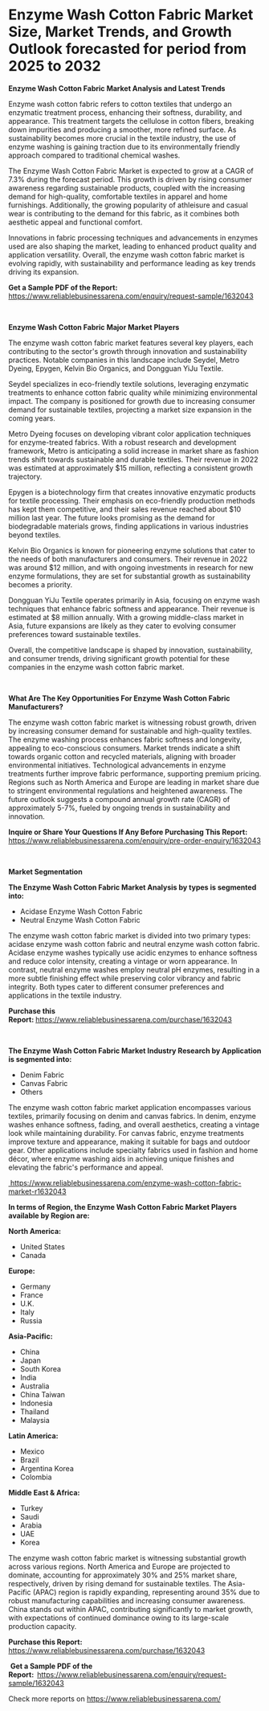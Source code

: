 <p><h1>Enzyme Wash Cotton Fabric Market Size, Market Trends, and Growth Outlook forecasted for period from 2025 to 2032</h1></p><p><strong>Enzyme Wash Cotton Fabric Market Analysis and Latest Trends</strong></p>
<p><p>Enzyme wash cotton fabric refers to cotton textiles that undergo an enzymatic treatment process, enhancing their softness, durability, and appearance. This treatment targets the cellulose in cotton fibers, breaking down impurities and producing a smoother, more refined surface. As sustainability becomes more crucial in the textile industry, the use of enzyme washing is gaining traction due to its environmentally friendly approach compared to traditional chemical washes.</p><p>The Enzyme Wash Cotton Fabric Market is expected to grow at a CAGR of 7.3% during the forecast period. This growth is driven by rising consumer awareness regarding sustainable products, coupled with the increasing demand for high-quality, comfortable textiles in apparel and home furnishings. Additionally, the growing popularity of athleisure and casual wear is contributing to the demand for this fabric, as it combines both aesthetic appeal and functional comfort.</p><p>Innovations in fabric processing techniques and advancements in enzymes used are also shaping the market, leading to enhanced product quality and application versatility. Overall, the enzyme wash cotton fabric market is evolving rapidly, with sustainability and performance leading as key trends driving its expansion.</p></p>
<p><strong>Get a Sample PDF of the Report:&nbsp;</strong> <a href="https://www.reliablebusinessarena.com/enquiry/request-sample/1632043?utm_campaign=2177&utm_medium=2&utm_source=Github&utm_content=ia&utm_term=29032025&utm_id=enzyme-wash-cotton-fabric">https://www.reliablebusinessarena.com/enquiry/request-sample/1632043</a></p>
<p>&nbsp;</p>
<p><strong>Enzyme Wash Cotton Fabric Major Market Players</strong></p>
<p><p>The enzyme wash cotton fabric market features several key players, each contributing to the sector's growth through innovation and sustainability practices. Notable companies in this landscape include Seydel, Metro Dyeing, Epygen, Kelvin Bio Organics, and Dongguan YiJu Textile.</p><p>Seydel specializes in eco-friendly textile solutions, leveraging enzymatic treatments to enhance cotton fabric quality while minimizing environmental impact. The company is positioned for growth due to increasing consumer demand for sustainable textiles, projecting a market size expansion in the coming years.</p><p>Metro Dyeing focuses on developing vibrant color application techniques for enzyme-treated fabrics. With a robust research and development framework, Metro is anticipating a solid increase in market share as fashion trends shift towards sustainable and durable textiles. Their revenue in 2022 was estimated at approximately $15 million, reflecting a consistent growth trajectory.</p><p>Epygen is a biotechnology firm that creates innovative enzymatic products for textile processing. Their emphasis on eco-friendly production methods has kept them competitive, and their sales revenue reached about $10 million last year. The future looks promising as the demand for biodegradable materials grows, finding applications in various industries beyond textiles.</p><p>Kelvin Bio Organics is known for pioneering enzyme solutions that cater to the needs of both manufacturers and consumers. Their revenue in 2022 was around $12 million, and with ongoing investments in research for new enzyme formulations, they are set for substantial growth as sustainability becomes a priority.</p><p>Dongguan YiJu Textile operates primarily in Asia, focusing on enzyme wash techniques that enhance fabric softness and appearance. Their revenue is estimated at $8 million annually. With a growing middle-class market in Asia, future expansions are likely as they cater to evolving consumer preferences toward sustainable textiles.</p><p>Overall, the competitive landscape is shaped by innovation, sustainability, and consumer trends, driving significant growth potential for these companies in the enzyme wash cotton fabric market.</p></p>
<p>&nbsp;</p>
<p><strong>What Are The Key Opportunities For Enzyme Wash Cotton Fabric Manufacturers?</strong></p>
<p><p>The enzyme wash cotton fabric market is witnessing robust growth, driven by increasing consumer demand for sustainable and high-quality textiles. The enzyme washing process enhances fabric softness and longevity, appealing to eco-conscious consumers. Market trends indicate a shift towards organic cotton and recycled materials, aligning with broader environmental initiatives. Technological advancements in enzyme treatments further improve fabric performance, supporting premium pricing. Regions such as North America and Europe are leading in market share due to stringent environmental regulations and heightened awareness. The future outlook suggests a compound annual growth rate (CAGR) of approximately 5-7%, fueled by ongoing trends in sustainability and innovation.</p></p>
<p><strong>Inquire or Share Your Questions If Any Before Purchasing This Report:</strong> <a href="https://www.reliablebusinessarena.com/enquiry/pre-order-enquiry/1632043?utm_campaign=2177&utm_medium=2&utm_source=Github&utm_content=ia&utm_term=29032025&utm_id=enzyme-wash-cotton-fabric">https://www.reliablebusinessarena.com/enquiry/pre-order-enquiry/1632043</a></p>
<p>&nbsp;</p>
<p><strong>Market Segmentation</strong></p>
<p><strong>The Enzyme Wash Cotton Fabric Market Analysis by types is segmented into:</strong></p>
<p><ul><li>Acidase Enzyme Wash Cotton Fabric</li><li>Neutral Enzyme Wash Cotton Fabric</li></ul></p>
<p><p>The enzyme wash cotton fabric market is divided into two primary types: acidase enzyme wash cotton fabric and neutral enzyme wash cotton fabric. Acidase enzyme washes typically use acidic enzymes to enhance softness and reduce color intensity, creating a vintage or worn appearance. In contrast, neutral enzyme washes employ neutral pH enzymes, resulting in a more subtle finishing effect while preserving color vibrancy and fabric integrity. Both types cater to different consumer preferences and applications in the textile industry.</p></p>
<p><strong>Purchase this Report:&nbsp;</strong><a href="https://www.reliablebusinessarena.com/purchase/1632043?utm_campaign=2177&utm_medium=2&utm_source=Github&utm_content=ia&utm_term=29032025&utm_id=enzyme-wash-cotton-fabric">https://www.reliablebusinessarena.com/purchase/1632043</a></p>
<p>&nbsp;</p>
<p><strong>The Enzyme Wash Cotton Fabric Market Industry Research by Application is segmented into:</strong></p>
<p><ul><li>Denim Fabric</li><li>Canvas Fabric</li><li>Others</li></ul></p>
<p><p>The enzyme wash cotton fabric market application encompasses various textiles, primarily focusing on denim and canvas fabrics. In denim, enzyme washes enhance softness, fading, and overall aesthetics, creating a vintage look while maintaining durability. For canvas fabric, enzyme treatments improve texture and appearance, making it suitable for bags and outdoor gear. Other applications include specialty fabrics used in fashion and home décor, where enzyme washing aids in achieving unique finishes and elevating the fabric's performance and appeal.</p></p>
<p><a href="https://www.reliablebusinessarena.com/enzyme-wash-cotton-fabric-market-r1632043?utm_campaign=2177&utm_medium=2&utm_source=Github&utm_content=ia&utm_term=29032025&utm_id=enzyme-wash-cotton-fabric">&nbsp;https://www.reliablebusinessarena.com/enzyme-wash-cotton-fabric-market-r1632043</a></p>
<p><strong>In terms of Region, the Enzyme Wash Cotton Fabric Market Players available by Region are:</strong></p>
<p>
    <p> <strong> North America: </strong>
        <ul>
            <li>United States</li>
            <li>Canada</li>
        </ul>
        </p> 
    <p> <strong> Europe: </strong>
        <ul>
            <li>Germany</li>
            <li>France</li>
            <li>U.K.</li>
            <li>Italy</li>
            <li>Russia</li>
        </ul>
        </p> 
    <p> <strong> Asia-Pacific: </strong>
        <ul>
            <li>China</li>
            <li>Japan</li>
            <li>South Korea</li>
            <li>India</li>
            <li>Australia</li>
            <li>China Taiwan</li>
            <li>Indonesia</li>
            <li>Thailand</li>
            <li>Malaysia</li>
        </ul>
        </p> 
    <p> <strong> Latin America: </strong>
        <ul>
            <li>Mexico</li>
            <li>Brazil</li>
            <li>Argentina Korea</li>
            <li>Colombia</li>
        </ul>
        </p> 
    <p> <strong> Middle East & Africa: </strong>
        <ul>
            <li>Turkey</li>
            <li>Saudi</li>
            <li>Arabia</li>
            <li>UAE</li>
            <li>Korea</li>
        </ul>
    </p>
    </p>
<p><p>The enzyme wash cotton fabric market is witnessing substantial growth across various regions. North America and Europe are projected to dominate, accounting for approximately 30% and 25% market share, respectively, driven by rising demand for sustainable textiles. The Asia-Pacific (APAC) region is rapidly expanding, representing around 35% due to robust manufacturing capabilities and increasing consumer awareness. China stands out within APAC, contributing significantly to market growth, with expectations of continued dominance owing to its large-scale production capacity.</p></p>
<p><strong>Purchase this Report: </strong><a href="https://www.reliablebusinessarena.com/purchase/1632043?utm_campaign=2177&utm_medium=2&utm_source=Github&utm_content=ia&utm_term=29032025&utm_id=enzyme-wash-cotton-fabric">https://www.reliablebusinessarena.com/purchase/1632043</a></p>
<p>&nbsp;<strong>Get a Sample PDF of the Report:&nbsp;&nbsp;</strong><a href="https://www.reliablebusinessarena.com/enquiry/request-sample/1632043?utm_campaign=2177&utm_medium=2&utm_source=Github&utm_content=ia&utm_term=29032025&utm_id=enzyme-wash-cotton-fabric">https://www.reliablebusinessarena.com/enquiry/request-sample/1632043</a></p>
<p><strong></strong></p>
<p>Check more reports on <a href="https://www.reliablebusinessarena.com/?utm_campaign=2177&utm_medium=2&utm_source=Github&utm_content=ia&utm_term=29032025&utm_id=enzyme-wash-cotton-fabric">https://www.reliablebusinessarena.com/</a></p>